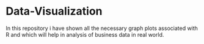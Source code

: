 # Data-Visualization
In this repository i have shown all the necessary graph plots associated with R and which will help in analysis of business data in real world.
